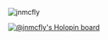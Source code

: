 ![jnmcfly](https://github.com/jnmcfly/jnmcfly/blob/main/spring.png)

[![@jnmcfly's Holopin board](https://holopin.me/jnmcfly)](https://holopin.io/@jnmcfly)
